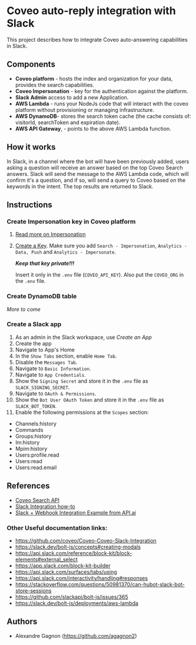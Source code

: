 # Coveo auto-reply integration with Slack
This project describes how to integrate Coveo auto-answering capabilities in Slack.


## Components
* __Coveo platform__ - hosts the index and organization for your data, provides the search capabilities.
* __Coveo Impersonation__ - key for the authentication against the platform.
* __Slack Admin__ access to add a new Application.
* __AWS Lambda__ - runs your NodeJs code that will interact with the coveo platform without provisioning or managing infrastructure.
* __AWS DynamoDB__- stores the search token cache (the cache consists of: visitorId, searchToken and expiration date).
* __AWS API Gateway__, - points to the above AWS Lambda function.



## How it works

In Slack, in a channel where the bot will have been previously added, users asking a question will receive an answer based on the top Coveo Search answers.
Slack will send the message to the AWS Lambda code, which will confirm it's a question, and if so, will send a query to Coveo based on the keywords in the intent.
The top results are returned to Slack.


## Instructions

### Create Impersonation key in Coveo platform

1. [Read more on Impersonation](https://docs.coveo.com/en/1707/manage-an-organization/privilege-reference#search-impersonate-domain)
2. [Create a Key](https://docs.coveo.com/en/82). Make sure you add `Search - Impersonation`, `Analytics - Data, Push` and `Analytics - Impersonate`.

   **_Keep that key private!!!_**

   Insert it only in the `.env` file (`COVEO_API_KEY`). Also put the `COVEO_ORG` in the `.env` file.

### Create DynamoDB table

 _More to come_
### Create a Slack app

1. As an admin in the Slack workspace, use _Create an App_
2. Create the app
3. Navigate to App's Home
4. In the `Show Tabs` section, enable `Home Tab`.
5. Disable the `Messages Tab`.
6. Navigate to `Basic Information`.
7. Navigate to `App Credentials`.
8. Show the `Signing Secret` and store it in the `.env` file as `SLACK_SIGNING_SECRET`.
9. Navigate to `OAuth & Permissions`.
10. Show the `Bot User OAuth Token` and store it in the `.env` file as `SLACK_BOT_TOKEN`.
11. Enable the following permissions at the `Scopes` section:
- Channels:history
- Commands
- Groups:history
- Im:history
- Mpim:history
- Users:profile.read
- Users:read
- Users:read.email


## References

- [Coveo Search API](https://developers.coveo.com/display/CloudPlatform/Search+API)
- [Slack Integration how-to](https://docs.api.ai/docs/slack-integration)
- [Slack + Webhook Integration Example from API.ai](https://docs.api.ai/docs/slack-webhook-integration-guideline)
### Other Useful documentation links:

- https://github.com/coveo/Coveo-Coveo-Slack-Integration 
- https://slack.dev/bolt-js/concepts#creating-modals
- https://api.slack.com/reference/block-kit/block-elements#external_select
- https://app.slack.com/block-kit-builder
- https://api.slack.com/surfaces/tabs/using
- https://api.slack.com/interactivity/handling#responses
- https://stackoverflow.com/questions/50981370/can-hubot-slack-bot-store-sessions
- https://github.com/slackapi/bolt-js/issues/365
- https://slack.dev/bolt-js/deployments/aws-lambda

## Authors

- Alexandre Gagnon (https://github.com/agagnon2)

